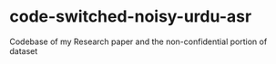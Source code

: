 # code-switched-noisy-urdu-asr
Codebase of my Research paper and the non-confidential portion of dataset

